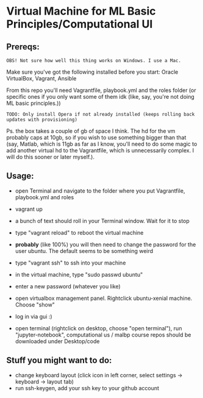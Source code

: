 # Virtual Machine for ML Basic Principles/Computational UI
## Prereqs:

    OBS! Not sure how well this thing works on Windows. I use a Mac.

Make sure you've got the following installed before you start:
    Oracle VirtualBox,
    Vagrant,
    Ansible

From this repo you'll need Vagrantfile, playbook.yml and the roles folder (or specific ones if you only want some of them idk (like, say, you're not doing ML basic principles.))

    TODO: Only install Opera if not already installed (keeps rolling back updates with provisioning)

Ps. the box takes a couple of gb of space I think. The hd for the vm probably caps at 10gb, so if you wish to use something bigger than that (say, Matlab, which is 11gb as far as I know, you'll need to do some magic to add another virtual hd to the Vagrantfile, which is unnecessarily complex. I will do this sooner or later myself.).

## Usage:

* open Terminal and navigate to the folder where you put Vagrantfile, playbook.yml and roles

* vagrant up

* a bunch of text should roll in your Terminal window. Wait for it to stop

* type "vagrant reload" to reboot the virtual machine

* **probably** (like 100%) you will then need to change the password for the user ubuntu. The default seems to be something weird

* type "vagrant ssh" to ssh into your machine

* in the virtual machine, type "sudo passwd ubuntu"

* enter a new password (whatever you like)

* open virtualbox management panel. Rightclick ubuntu-xenial machine. Choose "show"

* log in via gui :)

* open terminal (rightclick on desktop, choose "open terminal"), run "jupyter-notebook", computational us / malbp course repos should be downloaded under Desktop/code

## Stuff you might want to do:
* change keyboard layout (click icon in left corner, select settings -> keyboard -> layout tab)
* run ssh-keygen, add your ssh key to your github account
